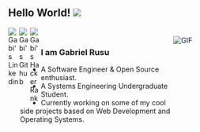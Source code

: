 ## Hello World! <img src="https://raw.githubusercontent.com/iampavangandhi/iampavangandhi/master/gifs/Hi.gif" width="30px"></h2>

<a href="https://www.linkedin.com/in/grusu13/">
  <img align="left" alt="Gabi's Linkedin" width="22px" src="https://cdn.jsdelivr.net/npm/simple-icons@v3/icons/linkedin.svg" />
</a>
<a href="https://github.com/RusuGabriel">
  <img align="left" alt="Gabi's Github" width="22px" src="https://cdn.jsdelivr.net/npm/simple-icons@v3/icons/github.svg" />
</a>
<a href="https://www.hackerrank.com/Gabriel_Rusu">
  <img align="left" alt="Gabi's HackerRank" width="22px" src="https://cdn.jsdelivr.net/npm/simple-icons@v3/icons/hackerrank.svg" />
</a>
<br />
<img align="right" alt="GIF" width="170px" height="170px src="https://github.com/RusuGabriel/RusuGabriel/blob/master/website.png" />

### I am Gabriel Rusu
- A Software Engineer & Open Source enthusiast.
- A Systems Engineering Undergraduate Student. 
- Currently working on some of my cool side projects based on Web Development and Operating Systems.
